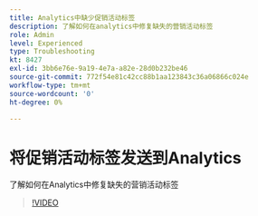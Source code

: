 ```yaml
---
title: Analytics中缺少促销活动标签
description: 了解如何在analytics中修复缺失的营销活动标签
role: Admin
level: Experienced
type: Troubleshooting
kt: 8427
exl-id: 3bb6e76e-9a19-4e7a-a82e-28d0b232be46
source-git-commit: 772f54e81c42cc88b1aa123843c36a06866c024e
workflow-type: tm+mt
source-wordcount: '0'
ht-degree: 0%

---
```


# 将促销活动标签发送到Analytics

了解如何在Analytics中修复缺失的营销活动标签

>[!VIDEO](https://video.tv.adobe.com/v/335983?quality=12)
